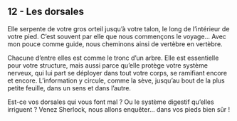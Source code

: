 ## 12 - Les dorsales

Elle serpente de votre gros orteil jusqu’à votre talon, le long de l’intérieur de votre pied. C’est souvent par elle que nous commençons le voyage... Avec mon pouce comme guide, nous cheminons ainsi de vertèbre en vertèbre.

Chacune d’entre elles est comme le tronc d’un arbre. Elle est essentielle pour votre structure, mais aussi parce qu’elle protège votre système nerveux, qui lui part se déployer dans tout votre corps, se ramifiant encore et encore. L’information y circule, comme la sève, jusqu’au bout de la plus petite feuille, dans un sens et dans l’autre.

Est-ce vos dorsales qui vous font mal ? Ou le système digestif qu’elles irriguent ?
Venez Sherlock, nous allons enquêter… dans vos pieds bien sûr !
